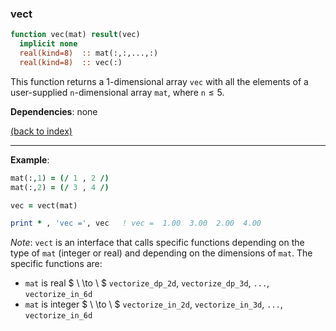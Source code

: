 
### vect

```fortran
function vec(mat) result(vec)
  implicit none
  real(kind=8)  :: mat(:,:,...,:)
  real(kind=8)  :: vec(:)
```

This function returns a 1-dimensional array ```vec``` with all the elements of a user-supplied ```n```-dimensional array ```mat```, where ```n```$\leq5$.

**Dependencies**: none

[(back to index)](../index.md)

---

**Example**:

```fortran
mat(:,1) = (/ 1 , 2 /)
mat(:,2) = (/ 3 , 4 /)

vec = vect(mat)

print * , 'vec =', vec   ! vec =  1.00  3.00  2.00  4.00
```

_Note_: ```vect``` is an interface that calls specific functions depending on the type of ```mat``` (integer or real) and depending on the dimensions of ```mat```. The specific functions are:
- ```mat``` is real $ \ \to \ $ ```vectorize_dp_2d```, ```vectorize_dp_3d```, ```...```, ```vectorize_in_6d```
- ```mat``` is integer $ \ \to \ $ ```vectorize_in_2d```, ```vectorize_in_3d```, ```...```, ```vectorize_in_6d```


